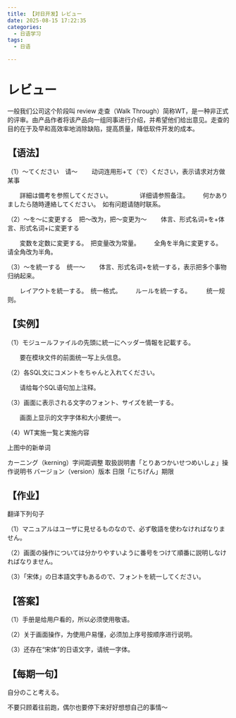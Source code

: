 ```yaml
---
title: 【对日开发】レビュー
date: 2025-08-15 17:22:35
categories:
  - 日语学习
tags:
  - 日语

---
```


# レビュー

一般我们公司这个阶段叫 review 
走查（Walk Through）简称WT，是一种非正式的评审。由产品作者将该产品向一组同事进行介绍，并希望他们给出意见。走查的目的在于及早和高效率地消除缺陷，提高质量，降低软件开发的成本。

## 【语法】

（1）～てください　请～
　　动词连用形+て（で）ください，表示请求对方做某事

　　詳細は備考を参照してください。　　　　　详细请参照备注。
　　何かありましたら随時連絡してください。　如有问题请随时联系。

（2）～を～に変更する　把～改为，把～变更为～
　　体言、形式名词+を+体言、形式名词+に変更する

　　変数を定数に変更する。　把变量改为常量。
　　全角を半角に変更する。　请全角改为半角。

（3）～を統一する　统一～
　　体言、形式名词+を統一する，表示把多个事物归纳起来。

　　レイアウトを統一する。　统一格式。
　　ルールを統一する。　　　统一规则。

## 【实例】

（1）モジュールファイルの先頭に統一にヘッダー情報を記載する。

　　要在模块文件的前面统一写上头信息。

（2）各SQL文にコメントをちゃんと入れてください。

　　请给每个SQL语句加上注释。

（3）画面に表示される文字のフォント、サイズを統一する。

　　画面上显示的文字字体和大小要统一。

（4）WT実施一覧と実施内容

上图中的新单词

カーニング（kerning）字间距调整
取扱説明書「とりあつかいせつめいしょ」操作说明书
バージョン（version）版本
日限「にちげん」期限

## 【作业】

翻译下列句子

（1）マニュアルはユーザに見せるものなので、必ず敬語を使わなければなりません。

（2）画面の操作については分かりやすいように番号をつけて順番に説明しなければなりません。

（3）「宋体」の日本語文字もあるので、フォントを統一してください。

## 【答案】 

（1）手册是给用户看的，所以必须使用敬语。 

（2）关于画面操作，为使用户易懂，必须加上序号按顺序进行说明。

（3）还存在“宋体”的日语文字，请统一字体。

## 【每期一句】

自分のこと考える。　 

不要只顾着往前跑，偶尔也要停下来好好想想自己的事情～